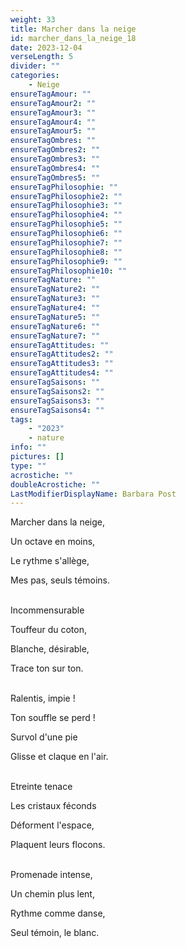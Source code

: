 ```yaml
---
weight: 33
title: Marcher dans la neige
id: marcher_dans_la_neige_18
date: 2023-12-04
verseLength: 5
divider: ""
categories:
    - Neige
ensureTagAmour: ""
ensureTagAmour2: ""
ensureTagAmour3: ""
ensureTagAmour4: ""
ensureTagAmour5: ""
ensureTagOmbres: ""
ensureTagOmbres2: ""
ensureTagOmbres3: ""
ensureTagOmbres4: ""
ensureTagOmbres5: ""
ensureTagPhilosophie: ""
ensureTagPhilosophie2: ""
ensureTagPhilosophie3: ""
ensureTagPhilosophie4: ""
ensureTagPhilosophie5: ""
ensureTagPhilosophie6: ""
ensureTagPhilosophie7: ""
ensureTagPhilosophie8: ""
ensureTagPhilosophie9: ""
ensureTagPhilosophie10: ""
ensureTagNature: ""
ensureTagNature2: ""
ensureTagNature3: ""
ensureTagNature4: ""
ensureTagNature5: ""
ensureTagNature6: ""
ensureTagNature7: ""
ensureTagAttitudes: ""
ensureTagAttitudes2: ""
ensureTagAttitudes3: ""
ensureTagAttitudes4: ""
ensureTagSaisons: ""
ensureTagSaisons2: ""
ensureTagSaisons3: ""
ensureTagSaisons4: ""
tags:
    - "2023"
    - nature
info: ""
pictures: []
type: ""
acrostiche: ""
doubleAcrostiche: ""
LastModifierDisplayName: Barbara Post
---
```

Marcher dans la neige,

Un octave en moins,

Le rythme s'allège,

Mes pas, seuls témoins.

 \
Incommensurable

Touffeur du coton,

Blanche, désirable,

Trace ton sur ton.

 \
Ralentis, impie !

Ton souffle se perd !

Survol d'une pie

Glisse et claque en l'air.

 \
Etreinte tenace

Les cristaux féconds

Déforment l'espace,

Plaquent leurs flocons.

 \
Promenade intense,

Un chemin plus lent,

Rythme comme danse,

Seul témoin, le blanc.
